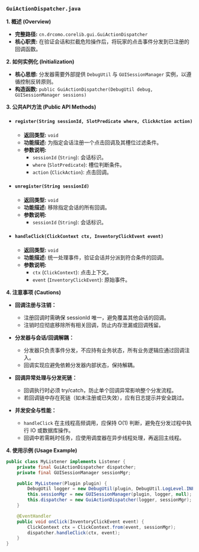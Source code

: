 ### `GuiActionDispatcher.java`

**1. 概述 (Overview)**

  * **完整路径:** `cn.drcomo.corelib.gui.GuiActionDispatcher`
  * **核心职责:** 在验证会话和拦截危险操作后，将玩家的点击事件分发到已注册的回调函数。

**2. 如何实例化 (Initialization)**

  * **核心思想:** 分发器需要外部提供 `DebugUtil` 与 `GUISessionManager` 实例，以遵循控制反转原则。
  * **构造函数:** `public GuiActionDispatcher(DebugUtil debug, GUISessionManager sessions)`

**3. 公共API方法 (Public API Methods)**

  * #### `register(String sessionId, SlotPredicate where, ClickAction action)`

      * **返回类型:** `void`
      * **功能描述:** 为指定会话注册一个点击回调及其槽位过滤条件。
      * **参数说明:**
          * `sessionId` (`String`): 会话标识。
          * `where` (`SlotPredicate`): 槽位判断条件。
          * `action` (`ClickAction`): 点击回调。

  * #### `unregister(String sessionId)`

      * **返回类型:** `void`
      * **功能描述:** 移除指定会话的所有回调。
      * **参数说明:**
          * `sessionId` (`String`): 会话标识。

  * #### `handleClick(ClickContext ctx, InventoryClickEvent event)`

      * **返回类型:** `void`
      * **功能描述:** 统一处理事件，验证会话并分派到符合条件的回调。
      * **参数说明:**
          * `ctx` (`ClickContext`): 点击上下文。
          * `event` (`InventoryClickEvent`): 原始事件。


**4. 注意事项 (Cautions)**
  * **回调注册与注销：**
    - 注册回调时需确保 sessionId 唯一，避免覆盖其他会话的回调。
    - 注销时应彻底移除所有相关回调，防止内存泄漏或回调残留。

  * **分发器与会话/回调解耦：**
    - 分发器只负责事件分发，不应持有业务状态，所有业务逻辑应通过回调注入。
    - 回调实现应避免依赖分发器内部状态，保持解耦。

 * **回调异常处理与分发死链：**
    - 回调执行时必须 try/catch，防止单个回调异常影响整个分发流程。
    - 若回调链中存在死链（如未注册或已失效），应有日志提示并安全跳过。

  * **并发安全与性能：**
    - `handleClick` 在主线程高频调用，应保持 O(1) 判断，避免在分发过程中执行 IO 或数据库操作。
    - 回调中若需耗时任务，应使用调度器在异步线程处理，再返回主线程。

**4. 使用示例 (Usage Example)**

```java
public class MyListener implements Listener {
    private final GuiActionDispatcher dispatcher;
    private final GUISessionManager sessionMgr;

    public MyListener(Plugin plugin) {
        DebugUtil logger = new DebugUtil(plugin, DebugUtil.LogLevel.INFO);
        this.sessionMgr = new GUISessionManager(plugin, logger, null);
        this.dispatcher = new GuiActionDispatcher(logger, sessionMgr);
    }

    @EventHandler
    public void onClick(InventoryClickEvent event) {
        ClickContext ctx = ClickContext.from(event, sessionMgr);
        dispatcher.handleClick(ctx, event);
    }
}
```
